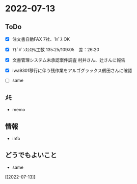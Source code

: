 # 2022-07-13

## ToDo
- [x] 注文書自動FAX 7社、1ﾊﾟｽ OK
- [x] ｱﾄﾞﾊﾞﾝｽｼｽﾃﾑ工数 135:25/109:05　差：26:20
- [x] 文書管理システム未承認案件調査 村井さん、辻さんに報告
- [x] iwa9301移行に伴う残作業をアルゴグラックス鶴田さんに確認
- [ ] same


## ﾒﾓ
- memo


## 情報
- info


## どうでもよいこと
- same


[[2022-07-13]]

